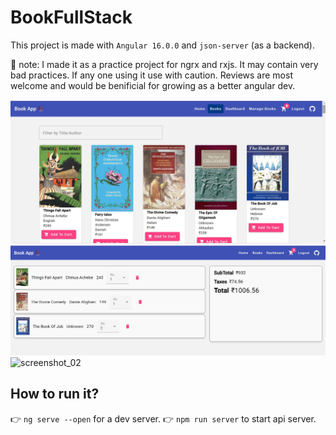 # BookFullStack

This project is made with `Angular 16.0.0` and `json-server` (as a backend).

📝 note: I made it as a practice project for ngrx and rxjs. It may contain very bad practices. If any one using it use with caution. Reviews are most welcome and would be benificial for growing as a better angular dev.

![screenshot_01](https://github.com/rd003/BookFullStack/blob/master/01.jpg)
![screenshot_03](https://github.com/rd003/BookFullStack/blob/master/03.jpg)
![screenshot_02](https://github.com/rd003/BookFullStack/blob/master/3.jpg)

## How to run it?

👉 `ng serve --open` for a dev server.
👉 `npm run server` to start api server.
